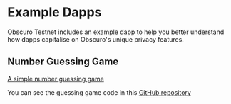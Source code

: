 # Example Dapps
Obscuro Testnet includes an example dapp to help you better understand how dapps capitalise on Obscuro's unique privacy features.

## Number Guessing Game
[A simple number guessing game](https://testnet-obscuroscan.uksouth.azurecontainer.io/game.html) 

You can see the guessing game code in this [GitHub repository](https://github.com/obscuronet/number-guessing-game)
